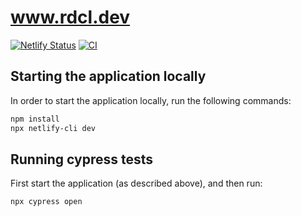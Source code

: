 # www.rdcl.dev

[![Netlify Status][netlify-badge]][netlify-deploy]
[![CI][github-badge]][github-actions]

## Starting the application locally

In order to start the application locally, run the following commands:

```bash
npm install
npx netlify-cli dev
```

## Running cypress tests

First start the application (as described above), and then run:

```bash
npx cypress open
```


[netlify-badge]: https://api.netlify.com/api/v1/badges/a82c4a72-5c08-4870-80f3-dc8e4dc07626/deploy-status
[netlify-deploy]: https://app.netlify.com/sites/www-rdcl-dev/deploys
[github-badge]: https://github.com/rjvdw/www.rdcl.dev/actions/workflows/ci.yml/badge.svg
[github-actions]: https://github.com/rjvdw/www.rdcl.dev/actions/workflows/ci.yml
